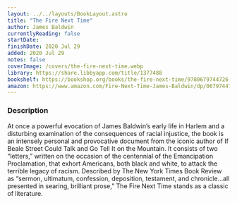 ```yaml
---
layout: ../../layouts/BookLayout.astro
title: "The Fire Next Time"
author: James Baldwin
currentlyReading: false
startDate: 
finishDate: 2020 Jul 29
added: 2020 Jul 29
notes: false
coverImage: /covers/the-fire-next-time.webp
library: https://share.libbyapp.com/title/1377488
bookshelf: https://bookshop.org/books/the-fire-next-time/9780679744726
amazon: https://www.amazon.com/Fire-Next-Time-James-Baldwin/dp/067974472X
---
```


### Description
At once a powerful evocation of James Baldwin’s early life in Harlem and a disturbing examination of the consequences of racial injustice, the book is an intensely personal and provocative document from the iconic author of If Beale Street Could Talk and Go Tell It on the Mountain. It consists of two “letters,” written on the occasion of the centennial of the Emancipation Proclamation, that exhort Americans, both black and white, to attack the terrible legacy of racism. Described by The New York Times Book Review as “sermon, ultimatum, confession, deposition, testament, and chronicle...all presented in searing, brilliant prose,” The Fire Next Time stands as a classic of literature.

<!-- ### Notes & Highlights -->
